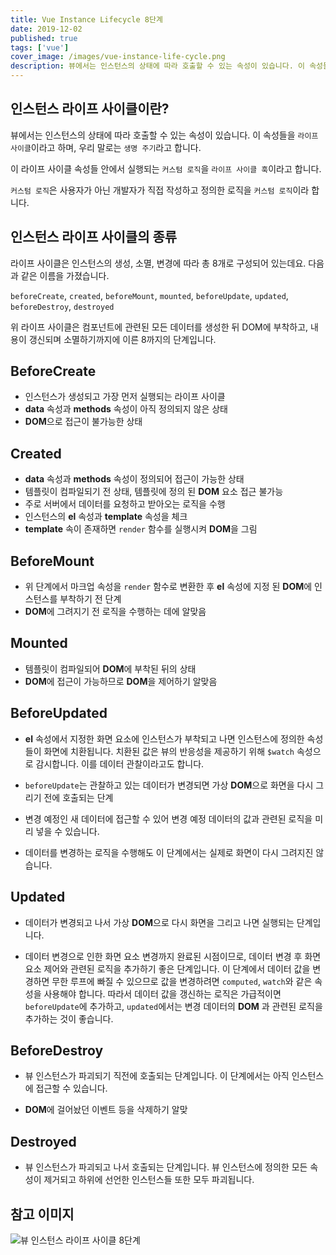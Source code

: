 ```yaml
---
title: Vue Instance Lifecycle 8단계
date: 2019-12-02
published: true
tags: ['vue']
cover_image: /images/vue-instance-life-cycle.png
description: 뷰에서는 인스턴스의 상태에 따라 호출할 수 있는 속성이 있습니다. 이 속성들을 '라이프 사이클'이라고 하며, 우리 말로는 '생명 주기'라고 합니다.
---
```


## 인스턴스 라이프 사이클이란?

뷰에서는 인스턴스의 상태에 따라 호출할 수 있는 속성이 있습니다. 이 속성들을 `라이프 사이클`이라고 하며, 우리 말로는 `생명 주기`라고 합니다.

이 라이프 사이클 속성들 안에서 실행되는 `커스텀 로직`을 `라이프 사이클 훅`이라고 합니다.

`커스텀 로직`은 사용자가 아닌 개발자가 직접 작성하고 정의한 로직을 `커스텀 로직`이라 합니다.

## 인스턴스 라이프 사이클의 종류

라이프 사이클은 인스턴스의 생성, 소멸, 변경에 따라 총 8개로 구성되어 있는데요.
다음과 같은 이름을 가졌습니다.

`beforeCreate`, `created`, `beforeMount`, `mounted`, `beforeUpdate`, `updated`, `beforeDestroy`, `destroyed`

위 라이프 사이클은 컴포넌트에 관련된 모든 데이터를 생성한 뒤 DOM에 부착하고, 내용이 갱신되며 소멸하기까지에 이른 8까지의 단계입니다.

## BeforeCreate

- 인스턴스가 생성되고 가장 먼저 실행되는 라이프 사이클
- **data** 속성과 **methods** 속성이 아직 정의되지 않은 상태
- **DOM**으로 접근이 불가능한 상태

## Created

- **data** 속성과 **methods** 속성이 정의되어 접근이 가능한 상태
- 템플릿이 컴파일되기 전 상태, 템플릿에 정의 된 **DOM** 요소 접근 불가능
- 주로 서버에서 데이터를 요청하고 받아오는 로직을 수행
- 인스턴스의 **el** 속성과 **template** 속성을 체크
- **template** 속이 존재하면 `render` 함수를 실행시켜 **DOM**을 그림

## BeforeMount

- 위 단계에서 마크업 속성을 `render` 함수로 변환한 후 **el** 속성에 지정 된 **DOM**에 인스턴스를 부착하기 전 단계
- **DOM**에 그려지기 전 로직을 수행하는 데에 알맞음

## Mounted

- 템플릿이 컴파일되어 **DOM**에 부착된 뒤의 상태
- **DOM**에 접근이 가능하므로 **DOM**을 제어하기 알맞음

## BeforeUpdated

- **el** 속성에서 지정한 화면 요소에 인스턴스가 부착되고 나면 인스턴스에 정의한 속성들이 화면에 치환됩니다. 치환된 값은 뷰의 반응성을 제공하기 위해 `$watch` 속성으로 감시합니다. 이를 데이터 관찰이라고도 합니다.

- `beforeUpdate`는 관찰하고 있는 데이터가 변경되면 가상 **DOM**으로 화면을 다시 그리기 전에 호출되는 단계

- 변경 예정인 새 데이터에 접근할 수 있어 변경 예정 데이터의 값과 관련된 로직을 미리 넣을 수 있습니다.

- 데이터를 변경하는 로직을 수행해도 이 단계에서는 실제로 화면이 다시 그려지진 않습니다.

## Updated

- 데이터가 변경되고 나서 가상 **DOM**으로 다시 화면을 그리고 나면 실행되는 단계입니다.

- 데이터 변경으로 인한 화면 요소 변경까지 완료된 시점이므로, 데이터 변경 후 화면 요소 제어와 관련된 로직을 추가하기 좋은 단계입니다. 이 단계에서 데이터 값을 변경하면 무한 루프에 빠질 수 있으므로 값을 변경하려면 `computed`, `watch`와 같은 속성을 사용해야 합니다. 따라서 데이터 값을 갱신하는 로직은 가급적이면 `beforeUpdate`에 추가하고, `updated`에서는 변경 데이터의 **DOM** 과 관련된 로직을 추가하는 것이 좋습니다.

## BeforeDestroy

- 뷰 인스턴스가 파괴되기 직전에 호출되는 단계입니다. 이 단계에서는 아직 인스턴스에 접근할 수 있습니다.

- **DOM**에 걸어놨던 이벤트 등을 삭제하기 알맞

## Destroyed

- 뷰 인스턴스가 파괴되고 나서 호출되는 단계입니다. 뷰 인스턴스에 정의한 모든 속성이 제거되고 하위에 선언한 인스턴스들 또한 모두 파괴됩니다.

## 참고 이미지

![뷰 인스턴스 라이프 사이클 8단계](/images/vue-instance-life-cycle.png)
